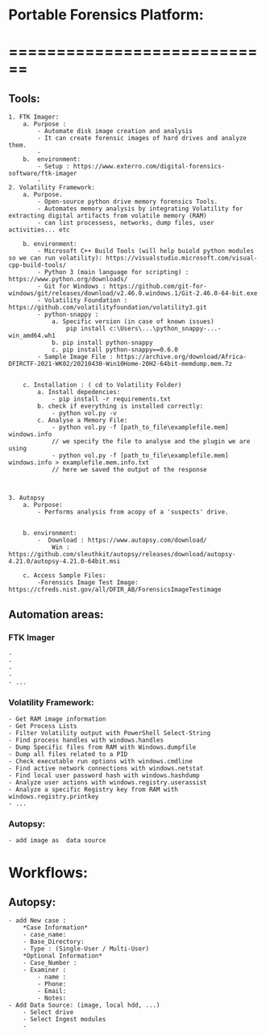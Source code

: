 # Portable Forensics Platform:
# ============================

## Tools:

	1. FTK Imager:
		a. Purpose :
			- Automate disk image creation and analysis
			- It can create forensic images of hard drives and analyze them.
			- 
		b.  environment:
			- Setup : https://www.exterro.com/digital-forensics-software/ftk-imager
			- 	
	2. Volatility Framework:
		a. Purpose. 
			- Open-source python drive memory forensics Tools.
			- Automates memory analysis by integrating Volatility for extracting digital artifacts from volatile memory (RAM)
			- can list processess, networks, dump files, user activities... etc
	
		b. environment:
			- Microsoft C++ Build Tools (will help buiold python modules so we can run volatility): https://visualstudio.microsoft.com/visual-cpp-build-tools/
			- Python 3 (main language for scripting) : https://www.python.org/downloads/
			- Git for Windows : https://github.com/git-for-windows/git/releases/download/v2.46.0.windows.1/Git-2.46.0-64-bit.exe
			- Volatility Foundation : https://github.com/volatilityfoundation/volatility3.git
			- python-snappy : 
				a. Specific version (in case of known issues)
					pip install c:\Users\...\python_snappy-...-win_amd64.wh1
				b. pip install python-snappy
				c. pip install python-snappy==0.6.0
			- Sample Image File : https://archive.org/download/Africa-DFIRCTF-2021-WK02/20210430-Win10Home-20H2-64bit-memdump.mem.7z
			
				
		c. Installation : ( cd to Volatility Folder) 
			a. Install depedencies: 
				- pip install -r requirements.txt
			b. check if everything is installed correctly:
				- python vol.py -v
			c. Analyse a Memory File:
				- python vol.py -f [path_to_file\examplefile.mem] windows.info
				// we specify the file to analyse and the plugin we are using
				- python vol.py -f [path_to_file\examplefile.mem] windows.info > examplefile.mem.info.txt 
				// here we saved the output of the response
	

	
	3. Autopsy
		a. Purpose:
			- Performs analysis from acopy of a 'suspects' drive.
			
		
		b. environment:
			-  Download : https://www.autopsy.com/download/
				Win : https://github.com/sleuthkit/autopsy/releases/download/autopsy-4.21.0/autopsy-4.21.0-64bit.msi
				
		c. Access Sample Files:
			-Forensics Image Test Image:  https://cfreds.nist.gov/all/DFIR_AB/ForensicsImageTestimage
		
## Automation areas: 

### FTK Imager
	- 
	- 
	- 
	-
	- ...

### Volatility Framework:
	
	- Get RAM image information
	- Get Process Lists
	- Filter Volatility output with PowerShell Select-String
	- Find process handles with windows.handles
	- Dump Specific files from RAM with Windows.dumpfile
	- Dump all files related to a PID
	- Check executable run options with windows.cmdline
	- Find active network connections with windows.netstat
	- Find local user password hash with windows.hashdump
	- Analyze user actions with windows.registry.userassist
	- Analyze a specific Registry key from RAM with windows.registry.printkey
	- ...
	
### Autopsy:
	- add image as  data source
	
	
# Workflows: 

## Autopsy:
	- add New case :
		*Case Information*
		- case_name:
		- Base_Directory:
		- Type : (Single-User / Multi-User)
		*Optional Information*
		- Case_Number :
		- Examiner :
			- name :
			- Phone: 
			- Email: 
			- Notes: 
	- Add Data Source: (image, local hdd, ...)
		- Select drive
		- Select Ingest modules
		- 